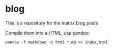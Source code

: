 # blog
This is a repository for the matrix blog posts

Compile them into a HTML, use pandoc:

    pandoc -f markdown -t html *.md >> index.html

